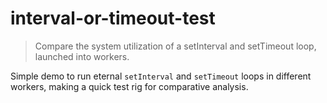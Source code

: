 # interval-or-timeout-test

> Compare the system utilization of a setInterval and setTimeout loop, launched into workers.

Simple demo to run eternal `setInterval` and `setTimeout` loops in different workers, making a quick test rig for comparative analysis.

